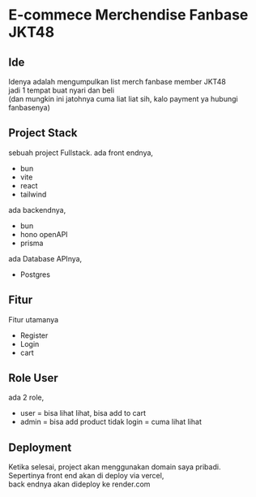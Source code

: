 # E-commece Merchendise Fanbase JKT48
## Ide
Idenya adalah mengumpulkan list merch fanbase member JKT48  
jadi 1 tempat buat nyari dan beli  
(dan mungkin ini jatohnya cuma liat liat sih, kalo payment ya hubungi fanbasenya)

## Project Stack
sebuah project Fullstack.
ada front endnya, 
- bun
- vite
- react
- tailwind  
  
ada backendnya, 
- bun
- hono openAPI
- prisma
  
ada Database APInya,
- Postgres

## Fitur
Fitur utamanya
- Register
- Login
- cart

## Role User
ada 2 role, 
- user = bisa lihat lihat, bisa add to cart 
- admin = bisa add product
tidak login = cuma lihat lihat

## Deployment
Ketika selesai, project akan menggunakan domain saya pribadi.   
Sepertinya front end akan di deploy via vercel,   
back endnya akan dideploy ke render.com